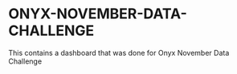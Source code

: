 # ONYX-NOVEMBER-DATA-CHALLENGE
This contains a dashboard that was done for Onyx November Data Challenge
